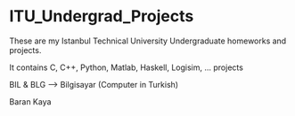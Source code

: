 # ITU_Undergrad_Projects

These are my Istanbul Technical University Undergraduate homeworks and projects.

It contains C, C++, Python, Matlab, Haskell, Logisim, ... projects

BIL & BLG --> Bilgisayar (Computer in Turkish)

Baran Kaya
